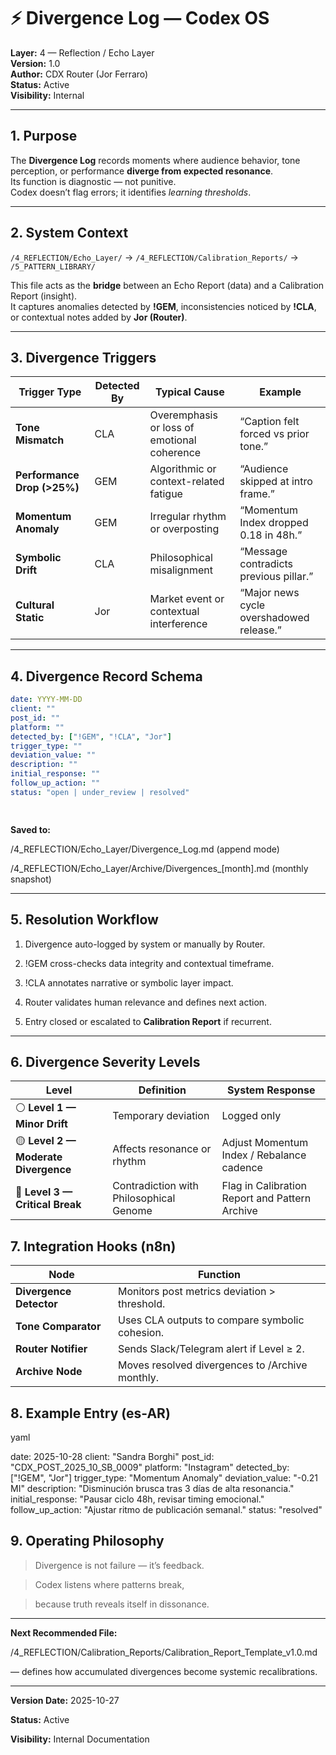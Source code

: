# ⚡ Divergence Log — Codex OS  
**Layer:** 4 — Reflection / Echo Layer  
**Version:** 1.0  
**Author:** CDX Router (Jor Ferraro)  
**Status:** Active  
**Visibility:** Internal  

---

## 1. Purpose

The **Divergence Log** records moments where audience behavior, tone perception, or performance **diverge from expected resonance**.  
Its function is diagnostic — not punitive.  
Codex doesn’t flag errors; it identifies *learning thresholds*.

---

## 2. System Context

`/4_REFLECTION/Echo_Layer/` → `/4_REFLECTION/Calibration_Reports/` → `/5_PATTERN_LIBRARY/`

This file acts as the **bridge** between an Echo Report (data) and a Calibration Report (insight).  
It captures anomalies detected by **!GEM**, inconsistencies noticed by **!CLA**, or contextual notes added by **Jor (Router)**.

---

## 3. Divergence Triggers

| Trigger Type | Detected By | Typical Cause | Example |
|---------------|-------------|----------------|----------|
| **Tone Mismatch** | CLA | Overemphasis or loss of emotional coherence | “Caption felt forced vs prior tone.” |
| **Performance Drop (>25%)** | GEM | Algorithmic or context-related fatigue | “Audience skipped at intro frame.” |
| **Momentum Anomaly** | GEM | Irregular rhythm or overposting | “Momentum Index dropped 0.18 in 48h.” |
| **Symbolic Drift** | CLA | Philosophical misalignment | “Message contradicts previous pillar.” |
| **Cultural Static** | Jor | Market event or contextual interference | “Major news cycle overshadowed release.” |

---

## 4. Divergence Record Schema

```yaml
date: YYYY-MM-DD
client: ""
post_id: ""
platform: ""
detected_by: ["!GEM", "!CLA", "Jor"]
trigger_type: ""
deviation_value: ""
description: ""
initial_response: ""
follow_up_action: ""
status: "open | under_review | resolved"

 
```

**Saved to:**

/4_REFLECTION/Echo_Layer/Divergence_Log.md (append mode)

/4_REFLECTION/Echo_Layer/Archive/Divergences_[month].md (monthly snapshot)

---

## **5. Resolution Workflow**

1. Divergence auto-logged by system or manually by Router.
    
2. !GEM cross-checks data integrity and contextual timeframe.
    
3. !CLA annotates narrative or symbolic layer impact.
    
4. Router validates human relevance and defines next action.
    
5. Entry closed or escalated to **Calibration Report** if recurrent.
    

---

## **6. Divergence Severity Levels**


|**Level**|**Definition**|**System Response**|
|---|---|---|
|⚪ **Level 1 — Minor Drift**|Temporary deviation|Logged only|
|🟡 **Level 2 — Moderate Divergence**|Affects resonance or rhythm|Adjust Momentum Index / Rebalance cadence|
|🔴 **Level 3 — Critical Break**|Contradiction with Philosophical Genome|Flag in Calibration Report and Pattern Archive|


## **7. Integration Hooks (n8n)**


|**Node**|**Function**|
|---|---|
|**Divergence Detector**|Monitors post metrics deviation > threshold.|
|**Tone Comparator**|Uses CLA outputs to compare symbolic cohesion.|
|**Router Notifier**|Sends Slack/Telegram alert if Level ≥ 2.|
|**Archive Node**|Moves resolved divergences to /Archive monthly.|


## **8. Example Entry (es-AR)**


yaml

date: 2025-10-28
client: "Sandra Borghi"
post_id: "CDX_POST_2025_10_SB_0009"
platform: "Instagram"
detected_by: ["!GEM", "Jor"]
trigger_type: "Momentum Anomaly"
deviation_value: "-0.21 MI"
description: "Disminución brusca tras 3 días de alta resonancia."
initial_response: "Pausar ciclo 48h, revisar timing emocional."
follow_up_action: "Ajustar ritmo de publicación semanal."
status: "resolved"


## **9. Operating Philosophy**

  

> Divergence is not failure — it’s feedback.

>   

> Codex listens where patterns break,

> because truth reveals itself in dissonance.

---

**Next Recommended File:**

/4_REFLECTION/Calibration_Reports/Calibration_Report_Template_v1.0.md

— defines how accumulated divergences become systemic recalibrations.

---

**Version Date:** 2025-10-27

**Status:** Active

**Visibility:** Internal Documentation
